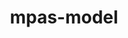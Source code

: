 ---
title: "mpas-model"
layout: cache
categories: [package, develop]
meta: {"compilers": ["gcc@=12.4.0", "gcc@=7.3.1"], "num_specs": 6, "num_specs_by_stack": {"aws-isc": 1, "aws-isc-aarch64": 1, "aws-pcluster-neoverse_v1": 4, "root": 6}, "oss": ["amzn2"], "platforms": ["linux"], "stacks": ["aws-isc", "aws-isc-aarch64", "aws-pcluster-neoverse_v1", "root"], "targets": ["aarch64", "neoverse_v1", "x86_64_v3"], "versions": ["7.3"]}
spec_details: [{"compiler": "gcc@=7.3.1", "hash": "7gxo7zcvotmetktc355gxyed5viydrzq", "os": "amzn2", "platform": "linux", "size": "-", "stacks": ["aws-isc", "root"], "target": "x86_64_v3", "variants": ["build_system=makefile", "make_target=none", "precision=double"], "versions": ["7.3"]}, {"compiler": "gcc@=12.4.0", "hash": "bmirm7unot6qhmhbispixdydfsy6jae2", "os": "amzn2", "platform": "linux", "size": "-", "stacks": ["aws-pcluster-neoverse_v1", "root"], "target": "neoverse_v1", "variants": ["build_system=makefile", "make_target=none", "precision=single"], "versions": ["7.3"]}, {"compiler": "gcc@=7.3.1", "hash": "c3rgehfvfrhjhth3qq5awd2gpngsfhmt", "os": "amzn2", "platform": "linux", "size": "-", "stacks": ["aws-isc-aarch64", "root"], "target": "aarch64", "variants": ["build_system=makefile", "make_target=none", "precision=double"], "versions": ["7.3"]}, {"compiler": "gcc@=12.4.0", "hash": "i66qhlabaup5oiwfvaii24pnyo6y7yp5", "os": "amzn2", "platform": "linux", "size": "-", "stacks": ["aws-pcluster-neoverse_v1", "root"], "target": "neoverse_v1", "variants": ["build_system=makefile", "make_target=none", "precision=single"], "versions": ["7.3"]}, {"compiler": "gcc@=12.4.0", "hash": "iz72xw2qdehs7cue5joxl6grryrdmjju", "os": "amzn2", "platform": "linux", "size": "-", "stacks": ["aws-pcluster-neoverse_v1", "root"], "target": "neoverse_v1", "variants": ["build_system=makefile", "make_target=none", "precision=single"], "versions": ["7.3"]}, {"compiler": "gcc@=12.4.0", "hash": "qhnlicxjabid3xafxebi5bhko56i7wie", "os": "amzn2", "platform": "linux", "size": "-", "stacks": ["aws-pcluster-neoverse_v1", "root"], "target": "neoverse_v1", "variants": ["build_system=makefile", "make_target=none", "precision=single"], "versions": ["7.3"]}]
---